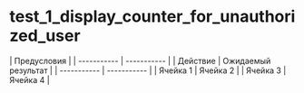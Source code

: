 # test_1_display_counter_for_unauthorized_user


| Предусловия  |
| ----------- | ----------- |
| Действие | Ожидаемый результат |
| ----------- | ----------- |
| Ячейка 1    | Ячейка 2   |
| Ячейка 3    | Ячейка 4   |
